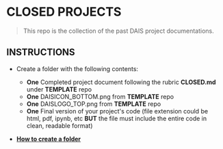 # CLOSED PROJECTS

> This repo is the collection of the past DAIS project documentations.

## INSTRUCTIONS

- Create a folder with the following contents:

  - **One** Completed project document following the rubric **CLOSED.md** under **TEMPLATE** repo
  - **One** DAISICON_BOTTOM.png from **TEMPLATE** repo
  - **One** DAISLOGO_TOP.png from **TEMPLATE** repo
  - **One** Final version of your project's code (file extension could be html, pdf, ipynb, etc **BUT** the file must include the entire code in clean, readable format)

 
- **[How to create a folder](https://github.community/t/add-a-folder/2304)**

